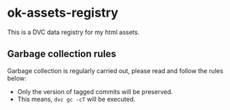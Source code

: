 # ok-assets-registry
This is a DVC data registry for my html assets.

## Garbage collection rules

Garbage collection is regularly carried out, please read and follow the rules below:

- Only the version of tagged commits will be preserved.
- This means, `dvc gc -cT` will be executed.
